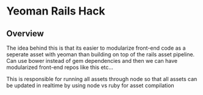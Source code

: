 Yeoman Rails Hack
=

Overview
-

The idea behind this is that its easier to modularize front-end code as a seperate asset with yeoman than building on top of the rails asset pipeline.
Can use bower instead of gem dependencies and then we can have modularized front-end repos like this etc...

This is responsible for running all assets through node so that all assets can be updated in realtime by using node vs ruby for asset compilation



